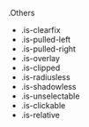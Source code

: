 .Others
* .is-clearfix
* .is-pulled-left
* .is-pulled-right
* .is-overlay
* .is-clipped
* .is-radiusless
* .is-shadowless
* .is-unselectable
* .is-clickable
* .is-relative